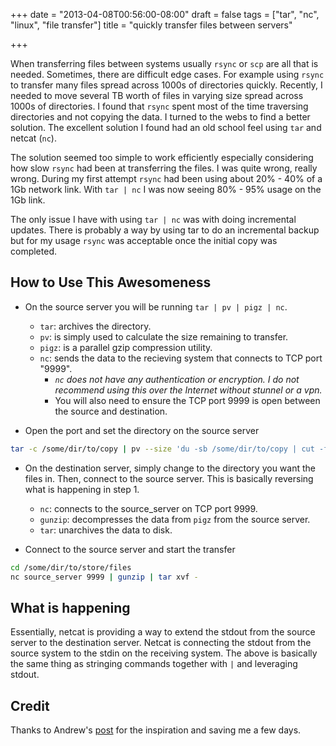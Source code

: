 +++
date = "2013-04-08T00:56:00-08:00"
draft = false
tags = ["tar", "nc", "linux", "file transfer"]
title = "quickly transfer files between servers"

+++

When transferring files between systems usually `rsync` or `scp` are all that is needed. Sometimes, there are difficult edge cases. For example using `rsync` to transfer many files spread across 1000s of directories quickly. Recently, I needed to move several TB worth of files in varying size spread across 1000s of directories. I found that `rsync` spent most of the time traversing directories and not copying the data. I turned to the webs to find a better solution. The excellent solution I found had an old school feel using `tar` and netcat (`nc`).

The solution seemed too simple to work efficiently especially considering how slow `rsync` had been at transferring the files. I was quite wrong, really wrong. During my first attempt `rsync` had been using about 20% - 40% of a 1Gb network link. With `tar | nc` I was now seeing 80% - 95% usage on the 1Gb link.

The only issue I have with using `tar | nc` was with doing incremental updates. There is probably a way by using tar to do an incremental backup but for my usage `rsync` was acceptable once the initial copy was completed.

## How to Use This Awesomeness
- On the source server you will be running `tar | pv | pigz | nc`.
    - `tar`: archives the directory.
    - `pv`: is simply used to calculate the size remaining to transfer.
    - `pigz`: is a parallel gzip compression utility.
    - `nc`: sends the data to the recieving system that connects to TCP port "9999".
        - _`nc` does not have any authentication or encryption. I do not recommend using this over the Internet without stunnel or a vpn._
        - You will also need to ensure the TCP port 9999 is open between the source and destination.

- Open the port and set the directory on the source server
```sh
tar -c /some/dir/to/copy | pv --size 'du -sb /some/dir/to/copy | cut -f1' | pigz -5 | nc -l 9999
```

- On the destination server, simply change to the directory you want the files in. Then, connect to the source server. This is basically reversing what is happening in step 1.
    - `nc`: connects to the source_server on TCP port 9999.
    - `gunzip`: decompresses the data from `pigz` from the source server.
    - `tar`: unarchives the data to disk.

- Connect to the source server and start the transfer
```sh
cd /some/dir/to/store/files
nc source_server 9999 | gunzip | tar xvf -
```

## What is happening
Essentially, netcat is providing a way to extend the stdout from the source server to the destination server. Netcat is connecting the stdout from the source system to the stdin on the receiving system. The above is basically the same thing as stringing commands together with `|` and leveraging stdout.

## Credit
Thanks to Andrew's [post](http://andrew.tumblr.com/post/2316602611 "Combining tar, pigz, and netcat") for the inspiration and saving me a few days.
